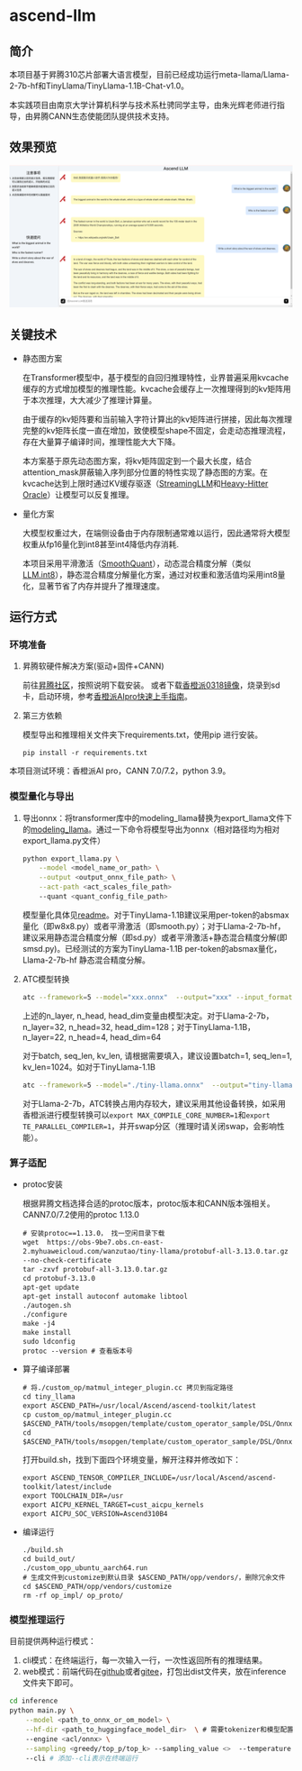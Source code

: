 # ascend-llm

## 简介

本项目基于昇腾310芯片部署大语言模型，目前已经成功运行meta-llama/Llama-2-7b-hf和TinyLlama/TinyLlama-1.1B-Chat-v1.0。

本实践项目由南京大学计算机科学与技术系杜骋同学主导，由朱光辉老师进行指导，由昇腾CANN生态使能团队提供技术支持。

## 效果预览

![](./assets/webui.png)


## 关键技术
- 静态图方案

    在Transformer模型中，基于模型的自回归推理特性，业界普遍采用kvcache缓存的方式增加模型的推理性能。kvcache会缓存上一次推理得到的kv矩阵用于本次推理，大大减少了推理计算量。
    
    由于缓存的kv矩阵要和当前输入字符计算出的kv矩阵进行拼接，因此每次推理完整的kv矩阵长度一直在增加，致使模型shape不固定，会走动态推理流程，存在大量算子编译时间，推理性能大大下降。
    
    本方案基于原先动态图方案，将kv矩阵固定到一个最大长度，结合attention_mask屏蔽输入序列部分位置的特性实现了静态图的方案。在kvcache达到上限时通过KV缓存驱逐（[StreamingLLM](https://arxiv.org/abs/2309.17453)和[Heavy-Hitter Oracle](https://arxiv.org/abs/2306.14048)）让模型可以反复推理。

- 量化方案

    大模型权重过大，在端侧设备由于内存限制通常难以运行，因此通常将大模型权重从fp16量化到int8甚至int4降低内存消耗.

    本项目采用平滑激活（[SmoothQuant](https://arxiv.org/abs/2211.10438)），动态混合精度分解（类似[LLM.int8](https://arxiv.org/abs/2208.07339)），静态混合精度分解量化方案，通过对权重和激活值均采用int8量化，显著节省了内存并提升了推理速度。


## 运行方式

### 环境准备

1. 昇腾软硬件解决方案(驱动+固件+CANN)
   
   前往[昇腾社区](https://www.hiascend.com/document/detail/zh/CANNCommunityEdition/700alpha002/cannquickstart/quickstart/instg_000021.html)，按照说明下载安装。
   或者下载[香橙派0318镜像](https://www.hiascend.com/forum/thread-0231149828762292018-1-1.html)，烧录到sd卡，启动环境，参考[香橙派AIpro快速上手指南](https://www.hiascend.com/forum/thread-0260140249549075069-1-1.html)。 
2. 第三方依赖
   
   模型导出和推理相关文件夹下requirements.txt，使用pip 进行安装。
   
   ```shell
   pip install -r requirements.txt
   ```

本项目测试环境：香橙派AI pro，CANN 7.0/7.2，python 3.9。

### 模型量化与导出

1. 导出onnx：将transformer库中的modeling_llama替换为export_llama文件下的[modeling_llama](./export_llama/modeling_llama_4.35.py)。通过一下命令将模型导出为onnx（相对路径均为相对export_llama.py文件）
	```bash
	python export_llama.py \
		--model <model_name_or_path> \
		--output <output_onnx_file_path> \
		--act-path <act_scales_file_path>
		--quant <quant_config_file_path>
	```
	模型量化具体见[readme](./export_llama/readme.md)。对于TinyLlama-1.1B建议采用per-token的absmax量化（即w8x8.py）或者平滑激活（即smooth.py）；对于Llama-2-7b-hf，建议采用静态混合精度分解（即sd.py）或者平滑激活+静态混合精度分解(即smsd.py)。已经测试的方案为TinyLlama-1.1B per-token的absmax量化，Llama-2-7b-hf 静态混合精度分解。
3. ATC模型转换
	``` bash
	atc --framework=5 --model="xxx.onnx"  --output="xxx" --input_format=ND --input_shape="input_ids:batch,seq_len;attention_mask:batch,seq_len+kv_len;position_ids:batch,seq_len;past_key_values:n_layer,2,batch,n_head,kv_len,head_dim" --log=debug --soc_version=Ascend310B1 --precision_mode=must_keep_origin_dtype
	```
	上述的n_layer, n_head, head_dim变量由模型决定。对于Llama-2-7b，n_layer=32, n_head=32, head_dim=128；对于TinyLlama-1.1B，n_layer=22, n_head=4, head_dim=64
	
	对于batch, seq_len, kv_len, 请根据需要填入，建议设置batch=1, seq_len=1, kv_len=1024。如对于TinyLlama-1.1B
	
	```bash
	atc --framework=5 --model="./tiny-llama.onnx"  --output="tiny-llama" --input_format=ND --input_shape="input_ids:1,1;attention_mask:1,1025;position_ids:1,1;past_key_values:22,2,1,4,1024,64" --log=debug --soc_version=Ascend310B1 --precision_mode=must_keep_origin_dtype
	```
	
	对于Llama-2-7b，ATC转换占用内存较大，建议采用其他设备转换，如采用香橙派进行模型转换可以`export MAX_COMPILE_CORE_NUMBER=1`和`export TE_PARALLEL_COMPILER=1`，并开swap分区（推理时请关闭swap，会影响性能）。

### 算子适配

 - protoc安装
	
	根据昇腾文档选择合适的protoc版本，protoc版本和CANN版本强相关。CANN7.0/7.2使用的protoc 1.13.0
    
	```
    # 安装protoc==1.13.0， 找一空闲目录下载
    wget  https://obs-9be7.obs.cn-east-2.myhuaweicloud.com/wanzutao/tiny-llama/protobuf-all-3.13.0.tar.gz --no-check-certificate
    tar -zxvf protobuf-all-3.13.0.tar.gz
    cd protobuf-3.13.0
    apt-get update
    apt-get install autoconf automake libtool
    ./autogen.sh 
    ./configure
    make -j4
    make install
    sudo ldconfig
    protoc --version # 查看版本号
    ```

 - 算子编译部署
    ```
    # 将./custom_op/matmul_integer_plugin.cc 拷贝到指定路径
    cd tiny_llama
    export ASCEND_PATH=/usr/local/Ascend/ascend-toolkit/latest
    cp custom_op/matmul_integer_plugin.cc $ASCEND_PATH/tools/msopgen/template/custom_operator_sample/DSL/Onnx/framework/onnx_plugin/
    cd $ASCEND_PATH/tools/msopgen/template/custom_operator_sample/DSL/Onnx 
    ```
    打开build.sh，找到下面四个环境变量，解开注释并修改如下：
    ```
    export ASCEND_TENSOR_COMPILER_INCLUDE=/usr/local/Ascend/ascend-toolkit/latest/include
    export TOOLCHAIN_DIR=/usr
    export AICPU_KERNEL_TARGET=cust_aicpu_kernels
    export AICPU_SOC_VERSION=Ascend310B4
    ```
 - 编译运行
    ```
    ./build.sh 
    cd build_out/
    ./custom_opp_ubuntu_aarch64.run
    # 生成文件到customize到默认目录 $ASCEND_PATH/opp/vendors/，删除冗余文件
    cd $ASCEND_PATH/opp/vendors/customize
    rm -rf op_impl/ op_proto/
    ```

### 模型推理运行 

目前提供两种运行模式：
1. cli模式：在终端运行，每一次输入一行，一次性返回所有的推理结果。
2. web模式：前端代码在[github](https://github.com/yinghuo302/ascend-llm-web)或者[gitee](https://gitee.com/yinghuo302/ascend-llm-web)，打包出dist文件夹，放在inference文件夹下即可。

```bash
cd inference
python main.py \
	--model <path_to_onnx_or_om_model> \
	--hf-dir <path_to_huggingface_model_dir>  \ # 需要tokenizer和模型配置文件，权重不需要 
	--engine <acl/onnx> \
	--sampling <greedy/top_p/top_k> --sampling_value <>  --temperature <> \ #采样相关配置
	--cli # 添加--cli表示在终端运行
```
